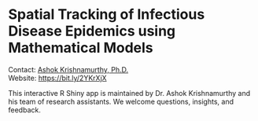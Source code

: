 # Spatial Tracking of Infectious Disease Epidemics using Mathematical Models
 
Contact: [Ashok Krishnamurthy, Ph.D.](mailto:akrishnamurthy@mtroyal.ca)  
Website: <https://bit.ly/2YKrXjX>  

This interactive R Shiny app is maintained by Dr. Ashok Krishnamurthy and his team of research assistants. We welcome questions, insights, and feedback.
